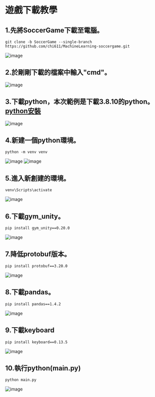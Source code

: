 # 遊戲下載教學  

## 1.先將SoccerGame下載至電腦。
```
git clone -b SoccerGame --single-branch https://github.com/chi611/MachineLearning-soccergame.git 
```
![image](https://user-images.githubusercontent.com/76472326/211967575-2e8c29a6-3fb6-4a60-a793-8ce65b393ad2.png)
  
## 2.於剛剛下載的檔案中輸入"cmd"。  
![image](https://user-images.githubusercontent.com/76472326/211968362-a5c4444f-9257-4e1a-8dc7-a9cf3b44101a.png)

  
## 3.下載python，本次範例是下載3.8.10的python。[python安裝](https://www.python.org/downloads/windows/)  
![image](https://user-images.githubusercontent.com/76472326/211969503-134ce125-0c97-4bf2-a4a3-fd991b9e51ad.png)
  
## 4.新建一個python環境。
```
python -m venv venv 
```
![image](https://user-images.githubusercontent.com/76472326/211970201-2e7d6c8f-e971-430c-a845-1a1f5a933a0d.png)
![image](https://user-images.githubusercontent.com/76472326/211970238-d1886dab-7e8d-4430-9881-0a25255346d3.png)

## 5.進入新創建的環境。
```
venv\Scripts\activate
```
![image](https://user-images.githubusercontent.com/76472326/211971194-0e271d85-bc36-46d0-844b-b9a8d436ec16.png)


## 6.下載gym_unity。
```
pip install gym_unity==0.20.0 
```
![image](https://user-images.githubusercontent.com/76472326/211984188-bb2d0eb4-ce25-4da8-ac61-1f253a3ff7a2.png)

  
## 7.降低protobuf版本。
```
pip install protobuf==3.20.0 
```
![image](https://user-images.githubusercontent.com/76472326/211971580-daf2ff26-bebe-4ede-ac25-3811054099a4.png)

## 8.下載pandas。
```
pip install pandas==1.4.2 
```
![image](https://user-images.githubusercontent.com/76472326/211972815-d715054f-8725-46f3-bb47-388ce975df09.png)

## 9.下載keyboard
```
pip install keyboard==0.13.5 
```
![image](https://user-images.githubusercontent.com/76472326/211973030-68496eee-b79c-490c-a8a5-04337cb77024.png)
  
  
## 10.執行python(main.py)
```
python main.py
```
![image](https://user-images.githubusercontent.com/76472326/211984318-c20e20ad-7bae-4dd8-8398-76dda1d5f9be.png)

